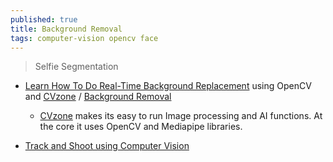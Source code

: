 ```yaml
---
published: true
title: Background Removal
tags: computer-vision opencv face
---
```

> Selfie Segmentation

- [Learn How To Do Real-Time Background Replacement](https://www.analyticsvidhya.com/blog/2021/07/learn-how-to-do-real-time-background-replacement-using-opencv-and-cvzone/) using OpenCV and [CVzone](https://github.com/cvzone/cvzone) / [Background Removal](https://www.youtube.com/watch?v=k7cVPGpnels)
	- [CVzone](https://github.com/cvzone/cvzone) makes its easy to run Image processing and AI functions. At the core it uses OpenCV and Mediapipe libraries.
    
- [Track and Shoot using Computer Vision](https://www.youtube.com/watch?v=JgZbKn8Xcpg)
